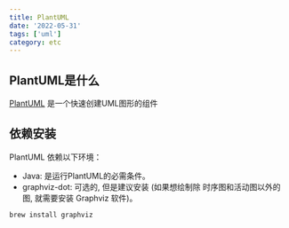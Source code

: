 ```yaml
---
title: PlantUML
date: '2022-05-31'
tags: ['uml']
category: etc
---
```


## PlantUML是什么

[PlantUML](https://plantuml.com/) 是一个快速创建UML图形的组件

## 依赖安装

PlantUML 依赖以下环境：
- Java: 是运行PlantUML的必需条件。
- graphviz-dot: 可选的, 但是建议安装 (如果想绘制除 时序图和活动图以外的图, 就需要安装 Graphviz 软件)。

```
brew install graphviz
```



